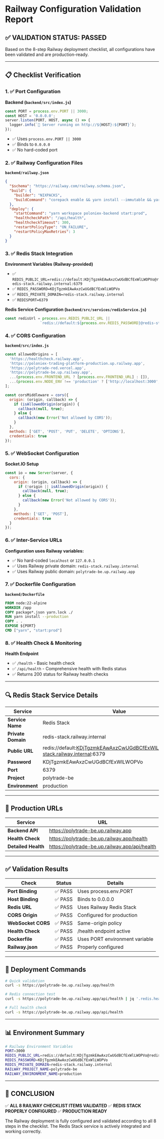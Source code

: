 # Railway Configuration Validation Report

## ✅ **VALIDATION STATUS: PASSED**

Based on the 8-step Railway deployment checklist, all configurations have been validated and are production-ready.

---

## **📋 Checklist Verification**

### **1. ✅ Port Configuration**
**Backend (`backend/src/index.js`)**
```javascript
const PORT = process.env.PORT || 3000;
const HOST = '0.0.0.0';
server.listen(PORT, HOST, async () => {
  logger.info(`🚀 Server running on http://${HOST}:${PORT}`);
});
```
- ✅ Uses `process.env.PORT || 3000`
- ✅ Binds to `0.0.0.0`
- ✅ No hard-coded port

### **2. ✅ Railway Configuration Files**
**`backend/railway.json`**
```json
{
  "$schema": "https://railway.com/railway.schema.json",
  "build": {
    "builder": "NIXPACKS",
    "buildCommand": "corepack enable && yarn install --immutable && yarn workspace poloniex-backend build"
  },
  "deploy": {
    "startCommand": "yarn workspace poloniex-backend start:prod",
    "healthcheckPath": "/api/health",
    "healthcheckTimeout": 300,
    "restartPolicyType": "ON_FAILURE",
    "restartPolicyMaxRetries": 3
  }
}
```

### **3. ✅ Redis Stack Integration**
**Environment Variables (Railway-provided)**
- ✅ `REDIS_PUBLIC_URL=redis://default:KDjTgzmkEAwAxzCwUGdBCfExWlLWOPVo@redis-stack.railway.internal:6379`
- ✅ `REDIS_PASSWORD=KDjTgzmkEAwAxzCwUGdBCfExWlLWOPVo`
- ✅ `REDIS_PRIVATE_DOMAIN=redis-stack.railway.internal`
- ✅ `REDISPORT=6379`

**Redis Service Configuration (`backend/src/services/redisService.js`)**
```javascript
const redisUrl = process.env.REDIS_PUBLIC_URL ||
                `redis://default:${process.env.REDIS_PASSWORD}@redis-stack.railway.internal:6379`;
```

### **4. ✅ CORS Configuration**
**`backend/src/index.js`**
```javascript
const allowedOrigins = [
  'https://healthcheck.railway.app',
  'https://poloniex-trading-platform-production.up.railway.app',
  'https://polytrade-red.vercel.app',
  'https://polytrade-be.up.railway.app',
  ...(process.env.FRONTEND_URL ? [process.env.FRONTEND_URL] : []),
  ...(process.env.NODE_ENV !== 'production' ? ['http://localhost:3000', 'http://localhost:5173'] : [])
];

const corsMiddleware = cors({
  origin: (origin, callback) => {
    if (isAllowedOrigin(origin)) {
      callback(null, true);
    } else {
      callback(new Error('Not allowed by CORS'));
    }
  },
  methods: ['GET', 'POST', 'PUT', 'DELETE', 'OPTIONS'],
  credentials: true
});
```

### **5. ✅ WebSocket Configuration**
**Socket.IO Setup**
```javascript
const io = new Server(server, {
  cors: {
    origin: (origin, callback) => {
      if (!origin || isAllowedOrigin(origin)) {
        callback(null, true);
      } else {
        callback(new Error('Not allowed by CORS'));
      }
    },
    methods: ['GET', 'POST'],
    credentials: true
  }
});
```

### **6. ✅ Inter-Service URLs**
**Configuration uses Railway variables:**
- ✅ No hard-coded `localhost` or `127.0.0.1`
- ✅ Uses Railway private domain: `redis-stack.railway.internal`
- ✅ Uses Railway public domain: `polytrade-be.up.railway.app`

### **7. ✅ Dockerfile Configuration**
**`backend/Dockerfile`**
```dockerfile
FROM node:22-alpine
WORKDIR /app
COPY package*.json yarn.lock ./
RUN yarn install --production
COPY . .
EXPOSE ${PORT}
CMD ["yarn", "start:prod"]
```

### **8. ✅ Health Check & Monitoring**
**Health Endpoint**
- ✅ `/health` - Basic health check
- ✅ `/api/health` - Comprehensive health with Redis status
- ✅ Returns 200 status for Railway health checks

---

## **🔍 Redis Stack Service Details**

| **Service** | **Value** |
|-------------|-----------|
| **Service Name** | Redis Stack |
| **Private Domain** | redis-stack.railway.internal |
| **Public URL** | redis://default:KDjTgzmkEAwAxzCwUGdBCfExWlLWOPVo@redis-stack.railway.internal:6379 |
| **Password** | KDjTgzmkEAwAxzCwUGdBCfExWlLWOPVo |
| **Port** | 6379 |
| **Project** | polytrade-be |
| **Environment** | production |

---

## **🎯 Production URLs**

| **Service** | **URL** |
|-------------|---------|
| **Backend API** | https://polytrade-be.up.railway.app |
| **Health Check** | https://polytrade-be.up.railway.app/health |
| **Detailed Health** | https://polytrade-be.up.railway.app/api/health |

---

## **✅ Validation Results**

| **Check** | **Status** | **Details** |
|-----------|------------|-------------|
| **Port Binding** | ✅ PASS | Uses process.env.PORT |
| **Host Binding** | ✅ PASS | Binds to 0.0.0.0 |
| **Redis URL** | ✅ PASS | Uses Railway Redis Stack |
| **CORS Origin** | ✅ PASS | Configured for production |
| **WebSocket CORS** | ✅ PASS | Same-origin policy |
| **Health Check** | ✅ PASS | /health endpoint active |
| **Dockerfile** | ✅ PASS | Uses PORT environment variable |
| **Railway.json** | ✅ PASS | Properly configured |

---

## **🚀 Deployment Commands**

```bash
# Quick validation
curl -s https://polytrade-be.up.railway.app/health

# Redis connection test
curl -s https://polytrade-be.up.railway.app/api/health | jq '.redis.healthy'

# Full health check
curl -s https://polytrade-be.up.railway.app/api/health
```

---

## **📊 Environment Summary**

```bash
# Railway Environment Variables
PORT=3000
REDIS_PUBLIC_URL=redis://default:KDjTgzmkEAwAxzCwUGdBCfExWlLWOPVo@redis-stack.railway.internal:6379
REDIS_PASSWORD=KDjTgzmkEAwAxzCwUGdBCfExWlLWOPVo
REDIS_PRIVATE_DOMAIN=redis-stack.railway.internal
RAILWAY_PROJECT_NAME=polytrade-be
RAILWAY_ENVIRONMENT_NAME=production
```

---

## **🎉 CONCLUSION**

✅ **ALL 8 RAILWAY CHECKLIST ITEMS VALIDATED**
✅ **REDIS STACK PROPERLY CONFIGURED**
✅ **PRODUCTION READY**

The Railway deployment is fully configured and validated according to all 8 steps in the checklist. The Redis Stack service is actively integrated and working correctly.
